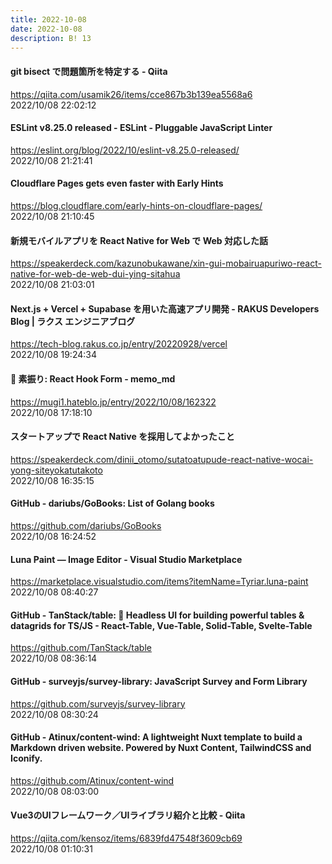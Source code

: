 ```yaml
---
title: 2022-10-08
date: 2022-10-08
description: B! 13
---
```


#### git bisect で問題箇所を特定する - Qiita
https://qiita.com/usamik26/items/cce867b3b139ea5568a6<br>
2022/10/08 22:02:12<br>


#### ESLint v8.25.0 released - ESLint - Pluggable JavaScript Linter
https://eslint.org/blog/2022/10/eslint-v8.25.0-released/<br>
2022/10/08 21:21:41<br>


#### Cloudflare Pages gets even faster with Early Hints
https://blog.cloudflare.com/early-hints-on-cloudflare-pages/<br>
2022/10/08 21:10:45<br>


#### 新規モバイルアプリを React Native for Web で Web 対応した話
https://speakerdeck.com/kazunobukawane/xin-gui-mobairuapuriwo-react-native-for-web-de-web-dui-ying-sitahua<br>
2022/10/08 21:03:01<br>


#### Next.js + Vercel + Supabase を用いた高速アプリ開発 - RAKUS Developers Blog | ラクス エンジニアブログ
https://tech-blog.rakus.co.jp/entry/20220928/vercel<br>
2022/10/08 19:24:34<br>


#### 🏏 素振り: React Hook Form - memo_md
https://mugi1.hateblo.jp/entry/2022/10/08/162322<br>
2022/10/08 17:18:10<br>


#### スタートアップで React Native を採用してよかったこと
https://speakerdeck.com/dinii_otomo/sutatoatupude-react-native-wocai-yong-siteyokatutakoto<br>
2022/10/08 16:35:15<br>


#### GitHub - dariubs/GoBooks: List of Golang books
https://github.com/dariubs/GoBooks<br>
2022/10/08 16:24:52<br>


#### Luna Paint — Image Editor - Visual Studio Marketplace
https://marketplace.visualstudio.com/items?itemName=Tyriar.luna-paint<br>
2022/10/08 08:40:27<br>


#### GitHub - TanStack/table: 🤖 Headless UI for building powerful tables & datagrids for TS/JS - React-Table, Vue-Table, Solid-Table, Svelte-Table
https://github.com/TanStack/table<br>
2022/10/08 08:36:14<br>


#### GitHub - surveyjs/survey-library: JavaScript Survey and Form Library
https://github.com/surveyjs/survey-library<br>
2022/10/08 08:30:24<br>


#### GitHub - Atinux/content-wind: A lightweight Nuxt template to build a Markdown driven website. Powered by Nuxt Content, TailwindCSS and Iconify.
https://github.com/Atinux/content-wind<br>
2022/10/08 08:03:00<br>


#### Vue3のUIフレームワーク／UIライブラリ紹介と比較 - Qiita
https://qiita.com/kensoz/items/6839fd47548f3609cb69<br>
2022/10/08 01:10:31<br>


